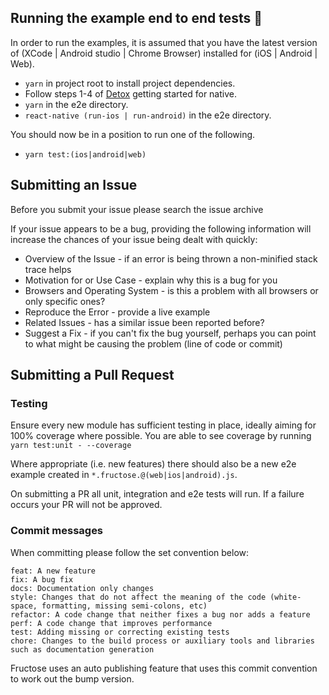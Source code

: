 

## Running the example end to end tests  🏃

In order to run the examples, it is assumed that you have the latest version of (XCode | Android studio | Chrome Browser) installed for (iOS | Android | Web).

- `yarn` in project root to install project dependencies.
- Follow steps 1-4 of [Detox] getting started for native.
- `yarn` in the e2e directory.
- `react-native (run-ios | run-android)` in the e2e directory.

You should now be in a position to run 
one of the following.

- `yarn test:(ios|android|web)`


## Submitting an Issue  

Before you submit your issue please search the issue archive

If your issue appears to be a bug, providing the following information will increase the chances of your issue being dealt with quickly:

- Overview of the Issue - if an error is being thrown a non-minified stack trace helps
- Motivation for or Use Case - explain why this is a bug for you
- Browsers and Operating System - is this a problem with all browsers or only specific ones?
- Reproduce the Error - provide a live example
- Related Issues - has a similar issue been reported before?
- Suggest a Fix - if you can't fix the bug yourself, perhaps you can point to what might be causing the problem (line of code or commit)


## Submitting a Pull Request 
### Testing

Ensure every new module has sufficient testing in place, ideally aiming for 100% coverage where possible.
You are able to see coverage by running 
`yarn test:unit - --coverage`


Where appropriate (i.e. new features) there should also be a new e2e example created in `*.fructose.@(web|ios|android).js`.

On submitting a PR all unit, integration and e2e tests will run. If a failure occurs your PR will not be approved.

### Commit messages

When committing please follow the set convention below:

```
feat: A new feature
fix: A bug fix
docs: Documentation only changes
style: Changes that do not affect the meaning of the code (white-space, formatting, missing semi-colons, etc)
refactor: A code change that neither fixes a bug nor adds a feature
perf: A code change that improves performance
test: Adding missing or correcting existing tests
chore: Changes to the build process or auxiliary tools and libraries such as documentation generation
```

Fructose uses an auto publishing feature that uses this commit convention to work out the bump version.

[detox]:  https://github.com/wix/detox/blob/master/docs/Introduction.GettingStarted.md
